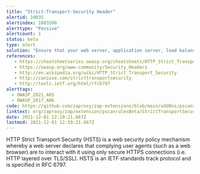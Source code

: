 ```yaml
---
title: "Strict-Transport-Security Header"
alertid: 10035
alertindex: 1003500
alerttype: "Passive"
alertcount: 1
status: beta
type: alert
solution: "Ensure that your web server, application server, load balancer, etc. is configured to enforce Strict-Transport-Security."
references:
   - https://cheatsheetseries.owasp.org/cheatsheets/HTTP_Strict_Transport_Security_Cheat_Sheet.html
   - https://owasp.org/www-community/Security_Headers
   - http://en.wikipedia.org/wiki/HTTP_Strict_Transport_Security
   - http://caniuse.com/stricttransportsecurity
   - http://tools.ietf.org/html/rfc6797
alerttags: 
  - OWASP_2021_A05
  - OWASP_2017_A06
code: https://github.com/zaproxy/zap-extensions/blob/main/addOns/pscanrulesBeta/src/main/java/org/zaproxy/zap/extension/pscanrulesBeta/StrictTransportSecurityScanRule.java
linktext: org/zaproxy/zap/extension/pscanrulesBeta/StrictTransportSecurityScanRule.java
date: 2021-12-01 12:19:21.667Z
lastmod: 2021-12-01 12:19:21.667Z
---
```

HTTP Strict Transport Security (HSTS) is a web security policy mechanism whereby a web server declares that complying user agents (such as a web browser) are to interact with it using only secure HTTPS connections (i.e. HTTP layered over TLS/SSL). HSTS is an IETF standards track protocol and is specified in RFC 6797.

